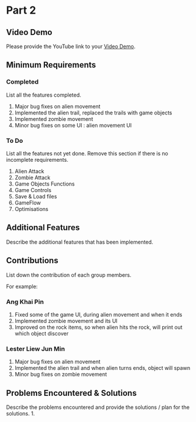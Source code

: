 # Part 2

## Video Demo

Please provide the YouTube link to your [Video Demo](https://youtube.com).

## Minimum Requirements

### Completed

List all the features completed.

1. Major bug fixes on alien movement
2. Implemented the alien trail, replaced the trails with game objects
3. Implemented zombie movement
4. Minor bug fixes on some UI : alien movement UI

### To Do

List all the features not yet done. Remove this section if there is no incomplete requirements.

1. Alien Attack
2. Zombie Attack
3. Game Objects Functions
4. Game Controls
5. Save & Load files
6. GameFlow
7. Optimisations
 
## Additional Features

Describe the additional features that has been implemented.

## Contributions

List down the contribution of each group members.

For example:

### Ang Khai Pin

1. Fixed some of the game UI, during alien movement and when it ends
2. Implemented zombie movement and its UI
3. Improved on the rock items, so when alien hits the rock, will print out which object discover

### Lester Liew Jun Min

1. Major bug fixes on alien movement
2. Implemented the alien trail and when alien turns ends, object will spawn
3. Minor bug fixes on zombie movement

## Problems Encountered & Solutions

Describe the problems encountered and provide the solutions / plan for the solutions.
1. 
